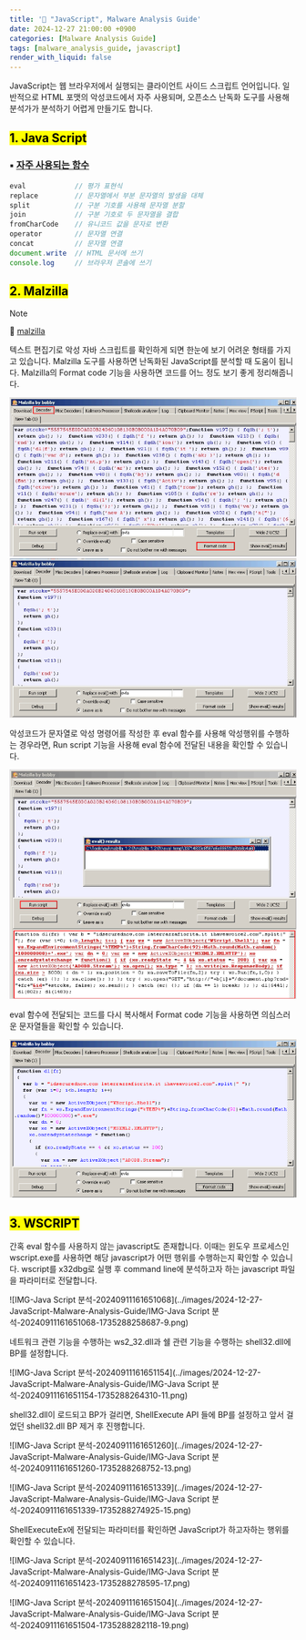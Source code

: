 ```yaml
---
title: '📑 "JavaScript", Malware Analysis Guide'
date: 2024-12-27 21:00:00 +0900
categories: [Malware Analysis Guide]
tags: [malware_analysis_guide, javascript]
render_with_liquid: false
---
```

JavaScript는 웹 브라우저에서 실행되는 클라이언트 사이드 스크립트 언어입니다. 일반적으로 HTML 포맷의 악성코드에서 자주 사용되며, 오픈소스 난독화 도구를 사용해 분석가가 분석하기 어렵게 만들기도 합니다.


## <mark>1. Java Script</mark>

### ▪ <u>자주 사용되는 함수</u>

```javascript
eval            // 평가 표현식
replace         // 문자열에서 부분 문자열의 발생을 대체
split           // 구분 기호를 사용해 문자열 분할
join            // 구분 기호로 두 문자열을 결합
fromCharCode    // 유니코드 값을 문자로 변환
operator        // 문자열 연결
concat          // 문자열 연결
document.write  // HTML 문서에 쓰기
console.log     // 브라우저 콘솔에 쓰기
```

## <mark>2. Malzilla</mark>

> [!NOTE]
>
> 🔗 [malzilla](https://www.malzilla.org/downloads.html)

텍스트 편집기로 악성 자바 스크립트를 확인하게 되면 한눈에 보기 어려운 형태를 가지고 있습니다. Malzilla 도구를 사용하면 난독화된 JavaScript를 분석할 때 도움이 됩니다. Malzilla의 Format code 기능을 사용하면 코드를 어느 정도 보기 좋게 정리해줍니다.

<img src="../images/2024-12-27-JavaScript-Malware-Analysis-Guide/IMG-Java Script 분석-20240911161650669-1735288222663-1.png" alt="IMG-Java Script 분석-20240911161650669" style="zoom:67%;" />

<img src="../images/2024-12-27-JavaScript-Malware-Analysis-Guide/IMG-Java Script 분석-20240911161650771-1735288230637-3.png" alt="IMG-Java Script 분석-20240911161650771" style="zoom:67%;" />

악성코드가 문자열로 악성 명령어를 작성한 후 eval 함수를 사용해 악성행위를 수행하는 경우라면, Run script 기능을 사용해 eval 함수에 전달된 내용을 확인할 수 있습니다. 

<img src="../images/2024-12-27-JavaScript-Malware-Analysis-Guide/IMG-Java Script 분석-20240911161650882-1735288242239-5.png" alt="IMG-Java Script 분석-20240911161650882" style="zoom:67%;" />

eval 함수에 전달되는 코드를 다시 복사해서 Format code 기능을 사용하면 의심스러운 문자열들을 확인할 수 있습니다.

<img src="../images/2024-12-27-JavaScript-Malware-Analysis-Guide/IMG-Java Script 분석-20240911161650972-1735288247717-7.png" alt="IMG-Java Script 분석-20240911161650972" style="zoom:67%;" />

## <mark>3. WSCRIPT</mark>

간혹 eval 함수를 사용하지 않는 javascript도 존재합니다. 이때는 윈도우 프로세스인 wscript.exe를 사용하면 해당 javascript가 어떤 행위를 수행하는지 확인할 수 있습니다. wscript를 x32dbg로 실행 후 command line에 분석하고자 하는 javascript 파일을 파라미터로 전달합니다.

![IMG-Java Script 분석-20240911161651068](../images/2024-12-27-JavaScript-Malware-Analysis-Guide/IMG-Java Script 분석-20240911161651068-1735288258687-9.png)

네트워크 관련 기능을 수행하는 ws2_32.dll과 쉘 관련 기능을 수행하는 shell32.dll에 BP를 설정합니다.

![IMG-Java Script 분석-20240911161651154](../images/2024-12-27-JavaScript-Malware-Analysis-Guide/IMG-Java Script 분석-20240911161651154-1735288264310-11.png)

shell32.dll이 로드되고 BP가 걸리면, ShellExecute API 들에 BP를 설정하고 앞서 걸었던 shell32.dll BP 제거 후 진행합니다.

![IMG-Java Script 분석-20240911161651260](../images/2024-12-27-JavaScript-Malware-Analysis-Guide/IMG-Java Script 분석-20240911161651260-1735288268752-13.png)

![IMG-Java Script 분석-20240911161651339](../images/2024-12-27-JavaScript-Malware-Analysis-Guide/IMG-Java Script 분석-20240911161651339-1735288274925-15.png)

ShellExecuteEx에 전달되는 파라미터를 확인하면 JavaScript가 하고자하는 행위를 확인할 수 있습니다.

![IMG-Java Script 분석-20240911161651423](../images/2024-12-27-JavaScript-Malware-Analysis-Guide/IMG-Java Script 분석-20240911161651423-1735288278595-17.png)

![IMG-Java Script 분석-20240911161651504](../images/2024-12-27-JavaScript-Malware-Analysis-Guide/IMG-Java Script 분석-20240911161651504-1735288282118-19.png)